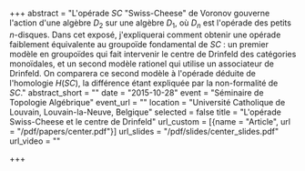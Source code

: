 +++
abstract = "L'opérade $SC$ \"Swiss-Cheese\" de Voronov gouverne l'action d'une algèbre $D_2$ sur une algèbre $D_1$, où $D_n$ est l'opérade des petits $n$-disques. Dans cet exposé, j'expliquerai comment obtenir une opérade faiblement équivalente au groupoïde fondamental de $SC$ : un premier modèle en groupoïdes qui fait intervenir le centre de Drinfeld des catégories monoïdales, et un second modèle rationel qui utilise un associateur de Drinfeld. On comparera ce second modèle à l'opérade déduite de l'homologie $H(SC)$, la différence étant expliquée par la non-formalité de $SC$."
abstract_short = ""
date = "2015-10-28"
event = "Séminaire de Topologie Algébrique"
event_url = ""
location = "Université Catholique de Louvain, Louvain-la-Neuve, Belgique"
selected = false
title = "L'opérade Swiss-Cheese et le centre de Drinfeld"
url_custom = [{name = "Article", url = "/pdf/papers/center.pdf"}]
url_slides = "/pdf/slides/center_slides.pdf"
url_video = ""

+++
